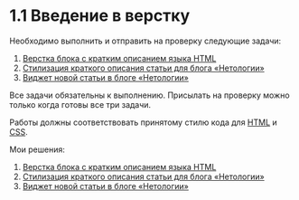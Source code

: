 # 1.1 Введение в верстку

Необходимо выполнить и отправить на проверку следующие задачи:

1. [Верстка блока с кратким описанием языка HTML](./layout/)
2. [Стилизация краткого описания статьи для блога «Нетологии»](./article-description/)
3. [Виджет новой статьи в блоге «Нетологии»](./widget/)

Все задачи обязательны к выполнению. Присылать на проверку можно только когда готовы все три задачи.

Работы должны соответствовать принятому стилю кода для [HTML](https://github.com/netology-code/codestyle/tree/master/html) и [CSS](https://github.com/netology-code/codestyle/tree/master/css).

Мои решения:
1. [Верстка блока с кратким описанием языка HTML](https://codepen.io/Inna949Festchuk/pen/PoVMpvG)
2. [Стилизация краткого описания статьи для блога «Нетологии»](https://codepen.io/Inna949Festchuk/pen/gOqVWaL)
3. [Виджет новой статьи в блоге «Нетологии»]()
